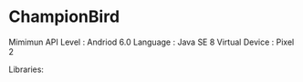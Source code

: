 # ChampionBird

Mimimun API Level	: Andriod 6.0
Language			: Java SE 8
Virtual Device  : Pixel 2 

Libraries:
